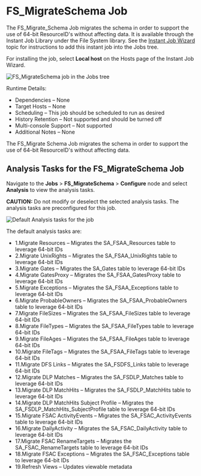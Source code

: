 # FS\_MigrateSchema Job

The FS\_Migrate\_Schema Job migrates the schema in order to support the use of 64-bit ResourceID's without affecting data. It is available through the Instant Job Library under the File System library. See the [Instant Job Wizard](/docs/accessanalyzer/accessanalyzer/enterpriseauditor/admin/jobs/instantjobs/overview.md) topic for instructions to add this instant job into the Jobs tree.

For installing the job, select __Local host__ on the Hosts page of the Instant Job Wizard.

![FS_MigrateSchema job in the Jobs tree](/img/product_docs/accessanalyzer/accessanalyzer/enterpriseauditor/admin/hostmanagement/jobstree.png)

Runtime Details:

- Dependencies – None
- Target Hosts – None
- Scheduling – This job should be scheduled to run as desired
- History Retention – Not supported and should be turned off
- Multi-console Support – Not supported
- Additional Notes – None

The FS\_Migrate Schema Job migrates the schema in order to support the use of 64-bit ResourceID's without affecting data.

## Analysis Tasks for the FS\_MigrateSchema Job

Navigate to the __Jobs__ > __FS\_MigrateSchema__ > __Configure__ node and select __Analysis__ to view the analysis tasks.

__CAUTION:__ Do not modify or deselect the selected analysis tasks. The analysis tasks are preconfigured for this job.

![Default Analysis tasks for the job](/img/product_docs/accessanalyzer/accessanalyzer/enterpriseauditor/admin/jobs/instantjobs/analysistasks.png)

The default analysis tasks are:

- 1.Migrate Resources – Migrates the SA\_FSAA\_Resources table to leverage 64-bit IDs
- 2.Migrate UnixRights – Migrates the SA\_FSAA\_UnixRights table to leverage 64-bit IDs
- 3.Migrate Gates – Migrates the SA\_Gates table to leverage 64-bit IDs
- 4.Migrate GatesProxy – Migrates the SA\_FSAA\_GatesProxy table to leverage 64-bit IDs
- 5.Migrate Exceptions – Migrates the SA\_FSAA\_Exceptions table to leverage 64-bit IDs
- 6.Migrate ProbableOwners – Migrates the SA\_FSAA\_ProbableOwners table to leverage 64-bit IDs
- 7.Migrate FileSizes – Migrates the SA\_FSAA\_FileSizes table to leverage 64-bit IDs
- 8.Migrate FileTypes – Migrates the SA\_FSAA\_FileTypes table to leverage 64-bit IDs
- 9.Migrate FileAges – Migrates the SA\_FSAA\_FileAges table to leverage 64-bit IDs
- 10.Migrate FileTags – Migrates the SA\_FSAA\_FileTags table to leverage 64-bit IDs
- 11.Migrate DFS Links – Migrates the SA\_FSDFS\_Links table to leverage 64-bit IDs
- 12.Migrate DLP Matches – Migrates the SA\_FSDLP\_Matches table to leverage 64-bit IDs
- 13.Migrate DLP MatchHits – Migrates the SA\_FSDLP\_MatchHits table to leverage 64-bit IDs
- 14.Migrate DLP MatchHits Subject Profile – Migrates the SA\_FSDLP\_MatchHits\_SubjectProfile table to leverage 64-bit IDs
- 15.Migrate FSAC ActivityEvents – Migrates the SA\_FSAC\_ActivityEvents table to leverage 64-bit IDs
- 16.Migrate DailyActivity – Migrates the SA\_FSAC\_DailyActivity table to leverage 64-bit IDs
- 17.Migrate FSAC RenameTargets – Migrates the SA\_FSAC\_RenameTargets table to leverage 64-bit IDs
- 18.Migrate FSAC Exceptions – Migrates the SA\_FSAC\_Exceptions table to leverage 64-bit IDs
- 19.Refresh Views – Updates viewable metadata
